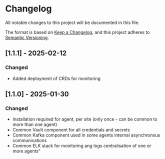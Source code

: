 # Changelog
All notable changes to this project will be documented in this file.

The format is based on [Keep a Changelog](https://keepachangelog.com/en/1.0.0/),
and this project adheres to [Semantic Versioning](https://semver.org/spec/v2.0.0.html).

## [1.1.1] - 2025-02-12

### Changed
- Added deployment of CRDs for monitoring

## [1.1.0] - 2025-01-30

### Changed
- Installation required for agent, per site (only once - can be common to more than one agent)
- Common Vault component for all credentials and secrets
- Common Kafka component used in some agents internal asynchronous communications
- Common ELK stack for monitoring ang logs centralisation of one or more agents"
